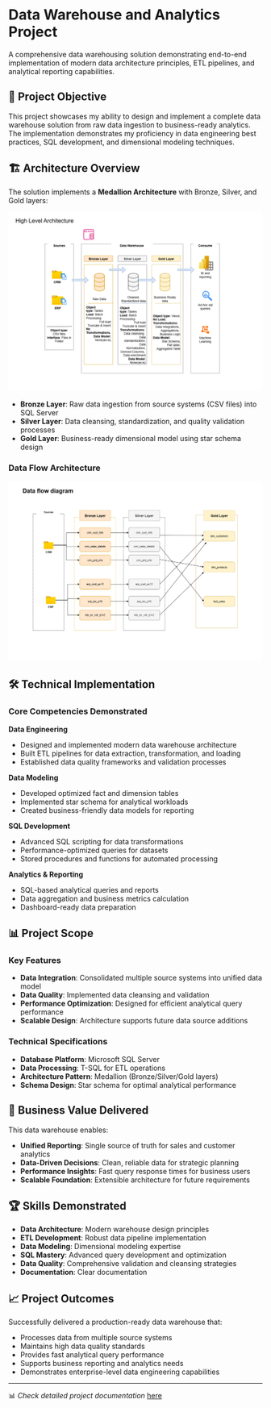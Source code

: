 # Data Warehouse and Analytics Project

A comprehensive data warehousing solution demonstrating end-to-end implementation of modern data architecture principles, ETL pipelines, and analytical reporting capabilities.

## 🎯 Project Objective

This project showcases my ability to design and implement a complete data warehouse solution from raw data ingestion to business-ready analytics. The implementation demonstrates my proficiency in data engineering best practices, SQL development, and dimensional modeling techniques.

## 🏗️ Architecture Overview

The solution implements a **Medallion Architecture** with Bronze, Silver, and Gold layers:

![High Level Architecture](docs/data%20warehouse%20high%20level%20architecture.png)


- **Bronze Layer**: Raw data ingestion from source systems (CSV files) into SQL Server
- **Silver Layer**: Data cleansing, standardization, and quality validation processes
- **Gold Layer**: Business-ready dimensional model using star schema design

### Data Flow Architecture
![Data Flow Diagram](docs/data%20flow%20diagram.png)
## 🛠️ Technical Implementation

### Core Competencies Demonstrated

**Data Engineering**
- Designed and implemented modern data warehouse architecture
- Built ETL pipelines for data extraction, transformation, and loading
- Established data quality frameworks and validation processes

**Data Modeling**
- Developed optimized fact and dimension tables
- Implemented star schema for analytical workloads
- Created business-friendly data models for reporting

**SQL Development**
- Advanced SQL scripting for data transformations
- Performance-optimized queries for datasets
- Stored procedures and functions for automated processing

**Analytics & Reporting**
- SQL-based analytical queries and reports
- Data aggregation and business metrics calculation
- Dashboard-ready data preparation

## 📊 Project Scope

### Key Features
- **Data Integration**: Consolidated multiple source systems into unified data model
- **Data Quality**: Implemented data cleansing and validation
- **Performance Optimization**: Designed for efficient analytical query performance
- **Scalable Design**: Architecture supports future data source additions

### Technical Specifications
- **Database Platform**: Microsoft SQL Server
- **Data Processing**: T-SQL for ETL operations
- **Architecture Pattern**: Medallion (Bronze/Silver/Gold layers)
- **Schema Design**: Star schema for optimal analytical performance

## 💼 Business Value Delivered

This data warehouse enables:
- **Unified Reporting**: Single source of truth for sales and customer analytics
- **Data-Driven Decisions**: Clean, reliable data for strategic planning
- **Performance Insights**: Fast query response times for business users
- **Scalable Foundation**: Extensible architecture for future requirements

## 🏆 Skills Demonstrated

- **Data Architecture**: Modern warehouse design principles
- **ETL Development**: Robust data pipeline implementation
- **Data Modeling**: Dimensional modeling expertise
- **SQL Mastery**: Advanced query development and optimization
- **Data Quality**: Comprehensive validation and cleansing strategies
- **Documentation**: Clear documentation

## 📈 Project Outcomes

Successfully delivered a production-ready data warehouse that:
- Processes data from multiple source systems
- Maintains high data quality standards
- Provides fast analytical query performance
- Supports business reporting and analytics needs
- Demonstrates enterprise-level data engineering capabilities

---
📊 *Check detailed project documentation* [ here](https://github.com/kevkaleido/sql-data-warehouse-project/blob/65987038d21d23f435c16e37c0ce6187e80609fb/docs/project_documentation.md)
